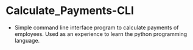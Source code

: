 # Calculate_Payments-CLI

- Simple command line interface program to calculate payments of employees. Used as an experience to learn the python programming language.


